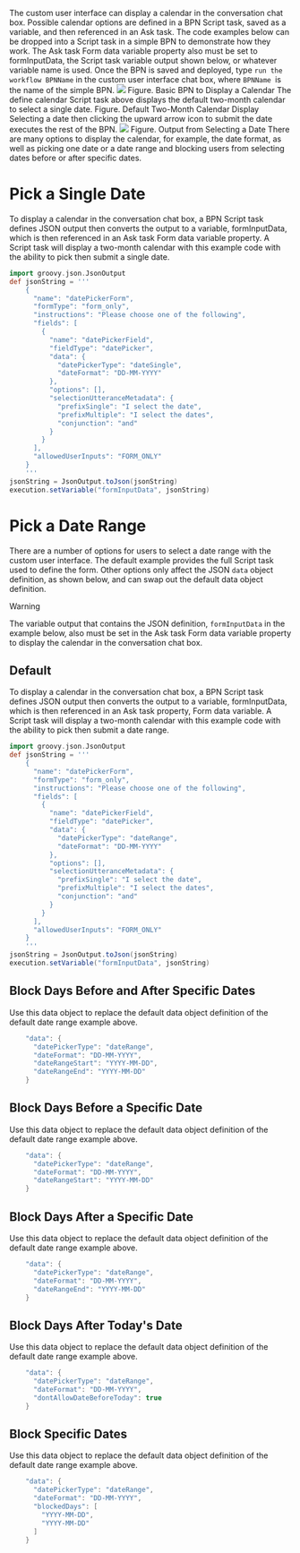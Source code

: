 The custom user interface can display a calendar in the conversation chat box. Possible calendar options are defined in a BPN Script task, saved as a variable, and then referenced in an Ask task.
The code examples below can be dropped into a Script task in a simple BPN to demonstrate how they work. The Ask task Form data variable property also must be set to formInputData, the Script task variable output shown below, or whatever variable name is used. Once the BPN is saved and deployed, type `run the workflow BPNName` in the custom user interface chat box, where `BPNName `is the name of the simple BPN.
![](attachments/20809426/20809492.png)
Figure. Basic BPN to Display a Calendar
The define calendar Script task above displays the default two-month calendar to select a single date.
Figure. Default Two-Month Calendar Display
Selecting a date then clicking the upward arrow icon to submit the date executes the rest of the BPN.
![](attachments/20809426/20809502.png)
Figure. Output from Selecting a Date
There are many options to display the calendar, for example, the date format, as well as picking one date or a date range and blocking users from selecting dates before or after specific dates.
# Pick a Single Date
To display a calendar in the conversation chat box, a BPN Script task defines JSON output then converts the output to a variable, formInputData, which is then referenced in an Ask task Form data variable property.
A Script task will display a two-month calendar with this example code with the ability to pick then submit a single date.
``` groovy
import groovy.json.JsonOutput
def jsonString = '''
    {
      "name": "datePickerForm",
      "formType": "form_only",
      "instructions": "Please choose one of the following",
      "fields": [
        {
          "name": "datePickerField",
          "fieldType": "datePicker",
          "data": {
            "datePickerType": "dateSingle",
            "dateFormat": "DD-MM-YYYY"
          },
          "options": [],
          "selectionUtteranceMetadata": {
            "prefixSingle": "I select the date",
            "prefixMultiple": "I select the dates",
            "conjunction": "and"
          }
        }
      ],
      "allowedUserInputs": "FORM_ONLY"
    }
    '''
jsonString = JsonOutput.toJson(jsonString)
execution.setVariable("formInputData", jsonString)
```
# Pick a Date Range
There are a number of options for users to select a date range with the custom user interface. The default example provides the full Script task used to define the form. Other options only affect the JSON `data` object definition, as shown below, and can swap out the default data object definition.
> [!warning]  
>
> The variable output that contains the JSON definition, `formInputData` in the example below, also must be set in the Ask task Form data variable property to display the calendar in the conversation chat box.

## Default
To display a calendar in the conversation chat box, a BPN Script task defines JSON output then converts the output to a variable, formInputData, which is then referenced in an Ask task property, Form data variable.
A Script task will display a two-month calendar with this example code with the ability to pick then submit a date range.
``` groovy
import groovy.json.JsonOutput
def jsonString = '''
    {
      "name": "datePickerForm",
      "formType": "form_only",
      "instructions": "Please choose one of the following",
      "fields": [
        {
          "name": "datePickerField",
          "fieldType": "datePicker",
          "data": {
            "datePickerType": "dateRange",
            "dateFormat": "DD-MM-YYYY"
          },
          "options": [],
          "selectionUtteranceMetadata": {
            "prefixSingle": "I select the date",
            "prefixMultiple": "I select the dates",
            "conjunction": "and"
          }
        }
      ],
      "allowedUserInputs": "FORM_ONLY"
    }
    '''
jsonString = JsonOutput.toJson(jsonString)
execution.setVariable("formInputData", jsonString)
```
## Block Days Before and After Specific Dates
Use this data object to replace the default data object definition of the default date range example above.
``` groovy
    "data": {
      "datePickerType": "dateRange",
      "dateFormat": "DD-MM-YYYY",
      "dateRangeStart": "YYYY-MM-DD",
      "dateRangeEnd": "YYYY-MM-DD"
    }
```
## Block Days Before a Specific Date
Use this data object to replace the default data object definition of the default date range example above.
``` groovy
    "data": {
      "datePickerType": "dateRange",
      "dateFormat": "DD-MM-YYYY",
      "dateRangeStart": "YYYY-MM-DD"
    }
```
## Block Days After a Specific Date
Use this data object to replace the default data object definition of the default date range example above.
``` groovy
    "data": {
      "datePickerType": "dateRange",
      "dateFormat": "DD-MM-YYYY",
      "dateRangeEnd": "YYYY-MM-DD"
    }
```
## Block Days After Today's Date
Use this data object to replace the default data object definition of the default date range example above.
``` groovy
    "data": {
      "datePickerType": "dateRange",
      "dateFormat": "DD-MM-YYYY",
      "dontAllowDateBeforeToday": true
    }
```
## Block Specific Dates
Use this data object to replace the default data object definition of the default date range example above.
``` groovy
    "data": {
      "datePickerType": "dateRange",
      "dateFormat": "DD-MM-YYYY",
      "blockedDays": [
        "YYYY-MM-DD",
        "YYYY-MM-DD"
      ]
    }
```
